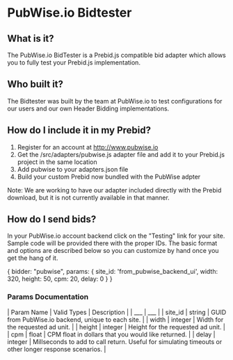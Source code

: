 # PubWise.io Bidtester

## What is it?

The PubWise.io BidTester is a Prebid.js compatible bid adapter which allows you to fully test your Prebid.js implementation.

## Who built it?

The Bidtester was built by the team at PubWise.io to test configurations for our users and our own Header Bidding implementations.

## How do I include it in my Prebid?

1. Register for an account at http://www.pubwise.io
2. Get the /src/adapters/pubwise.js adapter file and add it to your Prebid.js project in the same location
3. Add pubwise to your adapters.json file
4. Build your custom Prebid now bundled with the PubWise adpter

Note: We are working to have our adapter included directly with the Prebid download, but it is not currently available in that manner.

## How do I send bids?

In your PubWise.io account backend click on the "Testing" link for your site. Sample code will be provided there with the proper IDs. The basic format and options are described below so you can customize by hand once you get the hang of it.

{
  bidder: "pubwise",
  params: {
      site_id: 'from_pubwise_backend_ui',
      width: 320,
      height: 50,
      cpm: 20,
      delay: 0
  }
}

### Params Documentation

| Param Name | Valid Types | Description |
| ___ | ___ |
| site_id | string | GUID from PubWise.io backend, unique to each site. |
| width | integer | Width for the requested ad unit. |
| height | integer | Height for the requested ad unit. |
| cpm | float | CPM float in dollars that you would like returned. |
| delay | integer | Millseconds to add to call return. Useful for simulating timeouts or other longer response scenarios. |


